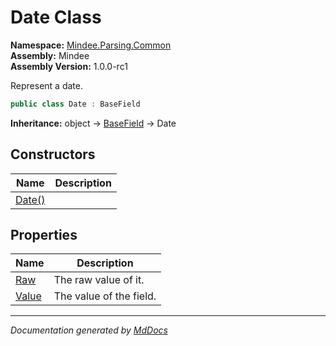 ﻿<!--  
  <auto-generated>   
    The contents of this file were generated by a tool.  
    Changes to this file may be list if the file is regenerated  
  </auto-generated>   
-->

# Date Class

**Namespace:** [Mindee.Parsing.Common](../index.md)  
**Assembly:** Mindee  
**Assembly Version:** 1.0.0\-rc1

Represent a date.

```csharp
public class Date : BaseField
```

**Inheritance:** object → [BaseField](../BaseField/index.md) → Date

## Constructors

| Name                            | Description |
| ------------------------------- | ----------- |
| [Date()](constructors/index.md) |             |

## Properties

| Name                         | Description             |
| ---------------------------- | ----------------------- |
| [Raw](properties/Raw.md)     | The raw value of it.    |
| [Value](properties/Value.md) | The value of the field. |

___

*Documentation generated by [MdDocs](https://github.com/ap0llo/mddocs)*

